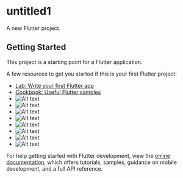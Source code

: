 # untitled1

A new Flutter project.

## Getting Started

This project is a starting point for a Flutter application.

A few resources to get you started if this is your first Flutter project:

- [Lab: Write your first Flutter app](https://docs.flutter.dev/get-started/codelab)
- [Cookbook: Useful Flutter samples](https://docs.flutter.dev/cookbook)
- ![Alt text](assets/demo/signup.jpg "SignUp Screen")
- ![Alt text](assets/demo/login.jpg "Login Screen")
- ![Alt text](assets/demo/profile.jpg "Profile Screen")
- ![Alt text](assets/demo/acadmic.jpg "Adding The Details")
- ![Alt text](assets/demo/type.jpg "Select Resume Type Screen")
- ![Alt text](assets/demo/lastscreen.jpg "Last Screen")
- ![Alt text](assets/demo/pdf1.jpg "Pdf 1")
- ![Alt text](assets/demo/pdf2.jpg "Pdf 2")

For help getting started with Flutter development, view the
[online documentation](https://docs.flutter.dev/), which offers tutorials,
samples, guidance on mobile development, and a full API reference.
